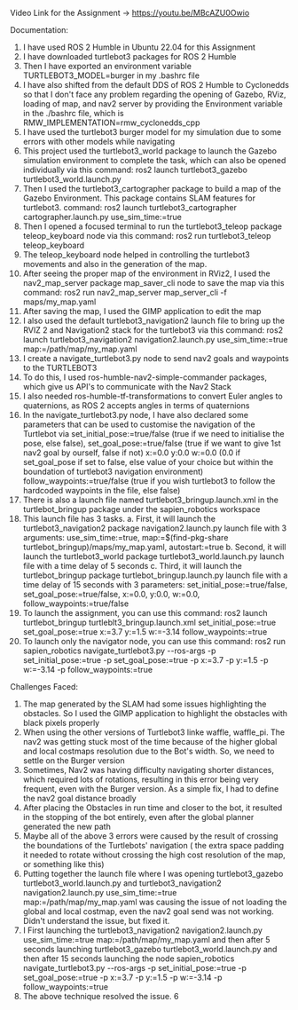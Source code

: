 Video Link for the Assignment -> https://youtu.be/MBcAZU0Owio

Documentation:
1. I have used ROS 2 Humble in Ubuntu 22.04 for this Assignment
2. I have downloaded turtlebot3 packages for ROS 2 Humble
3. Then I have exported an environment variable TURTLEBOT3_MODEL=burger in my .bashrc file
4. I have also shifted from the default DDS of ROS 2 Humble to Cyclonedds so that I don't face any problem regarding the opening of Gazebo, RViz, loading of map, and nav2 server by providing the Environment variable in the ./bashrc file, which is       RMW_IMPLEMENTATION=rmw_cyclonedds_cpp
5. I have used the turtlebot3 burger model for my simulation due to some errors with other models while navigating
6. This project used the turtlebot3_world package to launch the Gazebo simulation environment to complete the task, which can also be opened individually via this command: ros2 launch turtlebot3_gazebo turtlebot3_world.launch.py
7. Then I used the turtlebot3_cartographer package to build a map of the Gazebo Environment. This package contains SLAM features for turtlebot3. command: ros2 launch turtlebot3_cartographer cartographer.launch.py use_sim_time:=true
8. Then I opened a focused terminal to run the turtlebot3_teleop package teleop_keyboard node via this command: ros2 run turtlebot3_teleop teleop_keyboard
9. The teleop_keyboard node helped in controlling the turtlebot3 movements and also in the generation of the map.
10. After seeing the proper map of the environment in RViz2, I used the nav2_map_server package map_saver_cli node to save the map via this command: ros2 run nav2_map_server map_server_cli -f maps/my_map.yaml
11. After saving the map, I used the GIMP application to edit the map
12. I also used the default turtlebot3_navigation2 launch file to bring up the RVIZ 2 and Navigation2 stack for the turtlebot3 via this command: ros2 launch turtlebot3_navigation2 navigation2.launch.py use_sim_time:=true map:=/path/map/my_map.yaml
13. I create a navigate_turtlebot3.py node to send nav2 goals and waypoints to the TURTLEBOT3
14. To do this, I used ros-humble-nav2-simple-commander packages, which give us API's to communicate with the Nav2 Stack
15. I also needed ros-humble-tf-transformations to convert Euler angles to quaternions, as ROS 2 accepts angles in terms of quaternions
16. In the navigate_turtlebot3.py node, I have also declared some parameters that can be used to customise the navigation of the Turtlebot via set_initial_pose:=true/false (true if we need to initialise the pose, else false),                             set_goal_pose:=true/false (true if we want to give 1st nav2 goal by ourself, false if not) x:=0.0 y:0.0 w:=0.0 (0.0 if set_goal_pose if set to false, else value of your choice but within the boundation of turtlebot3 navigation environment)
    follow_waypoints:=true/false (true if you wish turtlebot3 to follow the hardcoded waypoints in the file, else false)
17. There is also a launch file named turtlebot3_bringup.launch.xml in the turtlebot_bringup package under the sapien_robotics workspace
18. This launch file has 3 tasks.
    a. First, it will launch the turtlebot3_navigation2 package navigation2.launch.py launch file with 3 arguments: use_sim_time:=true, map:=$(find-pkg-share turtlebot_bringup)/maps/my_map.yaml, autostart:=true
    b. Second, it will launch the turtlebot3_world package turtlebot3_world.launch.py launch file with a time delay of 5 seconds
    c. Third, it will launch the turtlebot_bringup package turtlebot_bringup.launch.py launch file with a time delay of 15 seconds with 3 parameters: set_initial_pose:=true/false, set_goal_pose:=true/false, x:=0.0, y:0.0, w:=0.0,                            follow_waypoints:=true/false
19. To launch the assignment, you can use this command: ros2 launch turtlebot_bringup turtleblt3_bringup.launch.xml set_initial_pose:=true set_goal_pose:=true x:=3.7 y:=1.5 w:=-3.14 follow_waypoints:=true
20. To launch only the navigator node, you can use this command: ros2 run sapien_robotics navigate_turtlebot3.py --ros-args -p set_initial_pose:=true -p set_goal_pose:=true -p x:=3.7 -p y:=1.5 -p w:=-3.14 -p follow_waypoints:=true

Challenges Faced:
1. The map generated by the SLAM had some issues highlighting the obstacles. So I used the GIMP application to highlight the obstacles with black pixels properly
2. When using the other versions of Turtlebot3 linke waffle, waffle_pi. The nav2 was getting stuck most of the time because of the higher global and local costmaps resolution due to the Bot's width. So, we need to settle on the Burger version
3. Sometimes, Nav2 was having difficulty navigating shorter distances, which required lots of rotations, resulting in this error being very frequent, even with the Burger version. As a simple fix, I had to define the nav2 goal distance broadly
4. After placing the Obstacles in run time and closer to the bot, it resulted in the stopping of the bot entirely, even after the global planner generated the new path
5. Maybe all of the above 3 errors were caused by the result of crossing the boundations of the Turtlebots' navigation ( the extra space padding it needed to rotate without crossing the high cost resolution of the map, or something like this)
6. Putting together the launch file where I was opening turtlebot3_gazebo turtlebot3_world.launch.py and turtlebot3_navigation2 navigation2.launch.py use_sim_time:=true map:=/path/map/my_map.yaml was causing the issue of not loading the global and    local costmap, even the nav2 goal send was not working. Didn't understand the issue, but fixed it.
7. I First launching the turtlebot3_navigation2 navigation2.launch.py use_sim_time:=true map:=/path/map/my_map.yaml and then after 5 seconds launching      turtlebot3_gazebo turtlebot3_world.launch.py and then after 15 seconds launching the node sapien_robotics navigate_turtlebot3.py --ros-args -p set_initial_pose:=true -p set_goal_pose:=true -p x:=3.7 -p y:=1.5 -p w:=-3.14 -p follow_waypoints:=true
8. The above technique resolved the issue. 6
